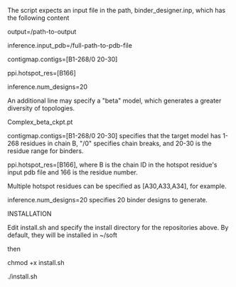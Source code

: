 The script expects an input file in the path, binder_designer.inp, which has the following content

output=/path-to-output

inference.input_pdb=/full-path-to-pdb-file

contigmap.contigs=[B1-268/0 20-30]

ppi.hotspot_res=[B166]

inference.num_designs=20

An additional line may specify a "beta" model, which generates a greater diversity of topologies.

Complex_beta_ckpt.pt

contigmap.contigs=[B1-268/0 20-30] specifies that the target model has 1-268 residues in chain B, "/0" specifies chain breaks, and 20-30 is the residue range for binders.

ppi.hotspot_res=[B166], where B is the chain ID in the hotspot residue's input pdb file and 166 is the residue number.

Multiple hotspot residues can be specified as [A30,A33,A34], for example.

inference.num_designs=20 specifies 20 binder designs to generate.



INSTALLATION

Edit install.sh and specify the install directory for the repositories above. By default, they will be installed in ~/soft

then 

chmod +x install.sh

./install.sh

